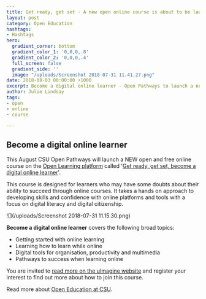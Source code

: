 ```yaml
---
title: Get ready, get set - A new open online course is about to be launched!
layout: post
category: Open Education
hashtags:
- Hashtags
hero:
  gradient_corner: bottom
  gradient_color_1: '0,0,0,.8'
  gradient_color_2: '0,0,0,.4'
  full_screen: false
  gradient_side: ''
  image: "/uploads/Screenshot 2018-07-31 11.41.27.png"
date: 2018-08-03 00:00:00 +1000
excerpt: Become a digital online learner - Open Pathways to launch a new online course
author: Julie Lindsay
tags:
- open
- online
- course

---
```

## Become a digital online learner

This August CSU Open Pathways will launch a NEW open and free online course on the [Open Learning platform](http://openlearning.com/csu) called '[Get ready, get set, become a digital online learner](https://uimagine.edu.au/uimagine-website/projects/become-a-digital-online-learner.html)'.

This course is designed for learners who may have some doubts about their ability to succeed through online courses. It takes a hands on approach to developing skills and confidence with online platforms and tools with a focus on digital literacy and digital citizenship.

![](/uploads/Screenshot 2018-07-31 11.15.30.png)

**Become a digital online learner** covers the following broad topics:

* Getting started with online learning
* Learning how to learn while online
* Digital tools for organisation, productivity and multimedia
* Pathways to success when learning online

You are invited to [read more on the uImagine website]() and register your interest to find out more about how to join this course.

Read more about [Open Education at CSU](https://uimagine.edu.au/uimagine-website/open-education.html).